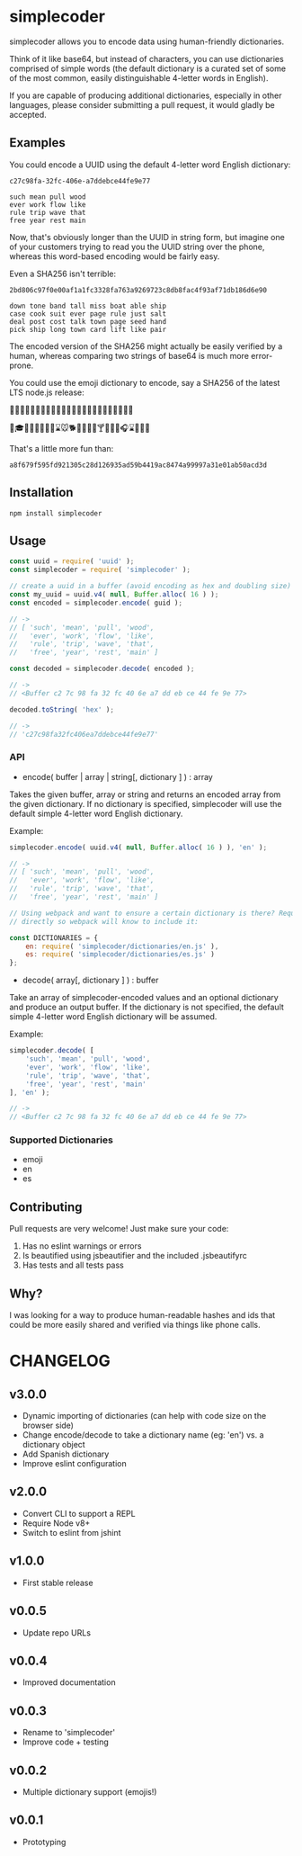 simplecoder
=========

simplecoder allows you to encode data using human-friendly dictionaries.

Think of it like base64, but instead of characters, you can use dictionaries
comprised of simple words (the default dictionary is a curated set of some of
the most common, easily distinguishable 4-letter words in English).

If you are capable of producing additional dictionaries, especially in other
languages, please consider submitting a pull request, it would gladly be
accepted.

## Examples

You could encode a UUID using the default 4-letter word English dictionary:

```
c27c98fa-32fc-406e-a7ddebce44fe9e77

such mean pull wood
ever work flow like
rule trip wave that
free year rest main
```

Now, that's obviously longer than the UUID in string form, but imagine one of your
customers trying to read you the UUID string over the phone, whereas this word-based
encoding would be fairly easy.

Even a SHA256 isn't terrible:

```
2bd806c97f0e00af1a1fc3328fa763a9269723c8db8fac4f93af71db186d6e90

down tone band tall miss boat able ship
case cook suit ever page rule just salt
deal post cost talk town page seed hand
pick ship long town card lift like pair
```

The encoded version of the SHA256 might actually be easily verified by a human,
whereas comparing two strings of base64 is much more error-prone.

You could use the emoji dictionary to encode, say a SHA256 of the latest LTS
node.js release:

🍦🏑🐰🐥🐍🐯🐭🎡🐓🐭🍨🍴🐉🎡🌂🐧🐓🍳🐡🐓🐯🍤🐔🍺

🍪🎓🌀🐫🎱🌲🐙🏈⌛️🐭🐕🍺🐣🎷🐫🍸🍈🍕🍪🎧⌛️🍬🐓🐓

That's a little more fun than:

```
a8f679f595fd921305c28d126935ad59b4419ac8474a99997a31e01ab50acd3d
```

## Installation

```
npm install simplecoder
```

## Usage

```javascript
const uuid = require( 'uuid' );
const simplecoder = require( 'simplecoder' );

// create a uuid in a buffer (avoid encoding as hex and doubling size)
const my_uuid = uuid.v4( null, Buffer.alloc( 16 ) );
const encoded = simplecoder.encode( guid );

// ->
// [ 'such', 'mean', 'pull', 'wood',
//   'ever', 'work', 'flow', 'like',
//   'rule', 'trip', 'wave', 'that',
//   'free', 'year', 'rest', 'main' ]

const decoded = simplecoder.decode( encoded );

// ->
// <Buffer c2 7c 98 fa 32 fc 40 6e a7 dd eb ce 44 fe 9e 77>

decoded.toString( 'hex' );

// ->
// 'c27c98fa32fc406ea7ddebce44fe9e77'

```

### API

- encode( buffer | array | string[, dictionary ] ) : array

Takes the given buffer, array or string and returns an encoded array from the
given dictionary. If no dictionary is specified, simplecoder will use the
default simple 4-letter word English dictionary.

Example:

```javascript
simplecoder.encode( uuid.v4( null, Buffer.alloc( 16 ) ), 'en' );

// ->
// [ 'such', 'mean', 'pull', 'wood',
//   'ever', 'work', 'flow', 'like',
//   'rule', 'trip', 'wave', 'that',
//   'free', 'year', 'rest', 'main' ]

// Using webpack and want to ensure a certain dictionary is there? Require it
// directly so webpack will know to include it:

const DICTIONARIES = {
    en: require( 'simplecoder/dictionaries/en.js' ),
    es: require( 'simplecoder/dictionaries/es.js' )
};

```

- decode( array[, dictionary ] ) : buffer

Take an array of simplecoder-encoded values and an optional dictionary and
produce an output buffer. If the dictionary is not specified, the default
simple 4-letter word English dictionary will be assumed.

Example:

```javascript
simplecoder.decode( [
    'such', 'mean', 'pull', 'wood',
    'ever', 'work', 'flow', 'like',
    'rule', 'trip', 'wave', 'that',
    'free', 'year', 'rest', 'main'
], 'en' );

// ->
// <Buffer c2 7c 98 fa 32 fc 40 6e a7 dd eb ce 44 fe 9e 77>

```

### Supported Dictionaries

 - emoji
 - en
 - es

## Contributing

Pull requests are very welcome! Just make sure your code:

1) Has no eslint warnings or errors
2) Is beautified using jsbeautifier and the included .jsbeautifyrc
3) Has tests and all tests pass

## Why?

I was looking for a way to produce human-readable hashes and ids that could
be more easily shared and verified via things like phone calls.

# CHANGELOG

v3.0.0
----
- Dynamic importing of dictionaries (can help with code size on the browser side)
- Change encode/decode to take a dictionary name (eg: 'en') vs. a dictionary object
- Add Spanish dictionary
- Improve eslint configuration

v2.0.0
----
- Convert CLI to support a REPL
- Require Node v8+
- Switch to eslint from jshint

v1.0.0
----
- First stable release

v0.0.5
----
- Update repo URLs

v0.0.4
----
- Improved documentation

v0.0.3
----
- Rename to 'simplecoder'
- Improve code + testing

v0.0.2
-----
- Multiple dictionary support (emojis!)

v0.0.1
-----
- Prototyping
